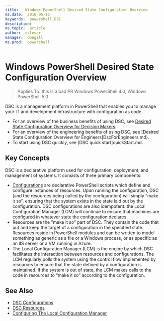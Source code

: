 ```yaml
---
title:   Windows PowerShell Desired State Configuration Overview 
ms.date:  2016-05-16
keywords:  powershell,DSC
description:  
ms.topic:  article
author:  eslesar
manager:  dongill
ms.prod:  powershell
---
```


# Windows PowerShell Desired State Configuration Overview 

> Applies To: this is a bad PR Windows PowerShell 4.0, Windows PowerShell 5.0

DSC is a management platform in PowerShell that enables you to manage your IT and development infrastructure with configuration as code.

- For an overview of the business benefits of using DSC, see [Desired State Configuration Overview for Decision Makers](decisionMaker.md).
- For an overview of the engineering benefits of using DSC, see [Desired State Configuration Overview for Engineers]DscForEngineers.md).
- To start using DSC quickly, see [DSC quick start]quickStart.md.

## Key Concepts

DSC is a declarative platform used for configuration, deployment, and management of systems. It consists of three primary components:

- [Configurations](configurations.md) are declarative PowerShell scripts which define and configure instances of resources.
    Upon running the configuration, DSC (and the resources being called by the configuration) will simply “make it so”, 
    ensuring that the system exists in the state laid out by the configuration. 
    DSC configurations are also idempotent: the Local Configuration Manager (LCM) will continue to ensure that machines are configured in whatever state the configuration declares.
- Resources are the "make it so" part of DSC. They contain the code that put and keep the target of a configuration in the specified state. 
    Resources reside in PowerShell modules and can be written to model something as generic as a file or a Windows process, 
    or as specific as an IIS server or a VM running in Azure.
- The Local Configuration Manager (LCM) is the engine by which DSC facilitates the interaction between resources and configurations. 
    The LCM regularly polls the system using the control flow implemented by resources to ensure that the state defined by a configuration is maintained. 
    If the system is out of state, the LCM makes calls to the code in resources to “make it so” according to the configuration. 

## See Also

- [DSC Configurations](configurations.md)
- [DSC Resources](resources.md)
- [Configuring The Local Configuration Manager](metaConfig.md)


